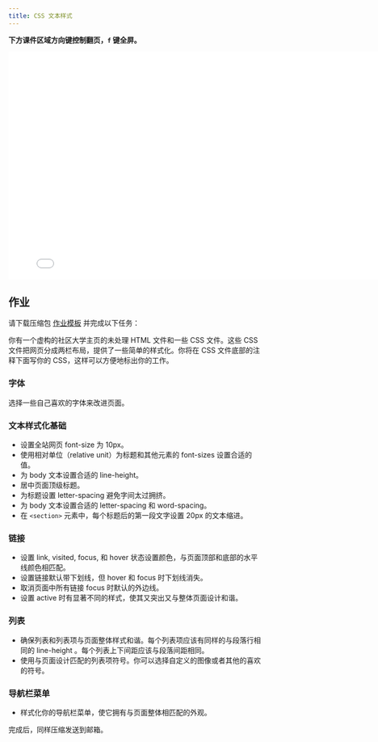 ```yaml
---
title: CSS 文本样式
---
```


**下方课件区域方向键控制翻页，`f` 键全屏。**

<iframe src="./slideshow.html" frameborder=0 width=800 height=450></iframe>

## 作业

请下载压缩包 [作业模板](css-text-homework.zip) 并完成以下任务：

你有一个虚构的社区大学主页的未处理 HTML 文件和一些 CSS 文件。这些 CSS 文件把网页分成两栏布局，提供了一些简单的样式化。你将在 CSS 文件底部的注释下面写你的 CSS，这样可以方便地标出你的工作。

### 字体

选择一些自己喜欢的字体来改进页面。

### 文本样式化基础

* 设置全站网页 font-size 为 10px。
* 使用相对单位（relative unit）为标题和其他元素的 font-sizes 设置合适的值。
* 为 body 文本设置合适的 line-height。
* 居中页面顶级标题。
* 为标题设置 letter-spacing 避免字间太过拥挤。
* 为 body 文本设置合适的 letter-spacing 和 word-spacing。
* 在 `<section>` 元素中，每个标题后的第一段文字设置 20px 的文本缩进。

### 链接

* 设置 link, visited, focus, 和 hover 状态设置颜色，与页面顶部和底部的水平线颜色相匹配。
* 设置链接默认带下划线，但 hover 和 focus 时下划线消失。
* 取消页面中所有链接 focus 时默认的外边线。
* 设置 active 时有显著不同的样式，使其又突出又与整体页面设计和谐。

### 列表

* 确保列表和列表项与页面整体样式和谐。每个列表项应该有同样的与段落行相同的 line-height 。每个列表上下间距应该与段落间距相同。
* 使用与页面设计匹配的列表项符号。你可以选择自定义的图像或者其他的喜欢的符号。

### 导航栏菜单

* 样式化你的导航栏菜单，使它拥有与页面整体相匹配的外观。

完成后，同样压缩发送到邮箱。